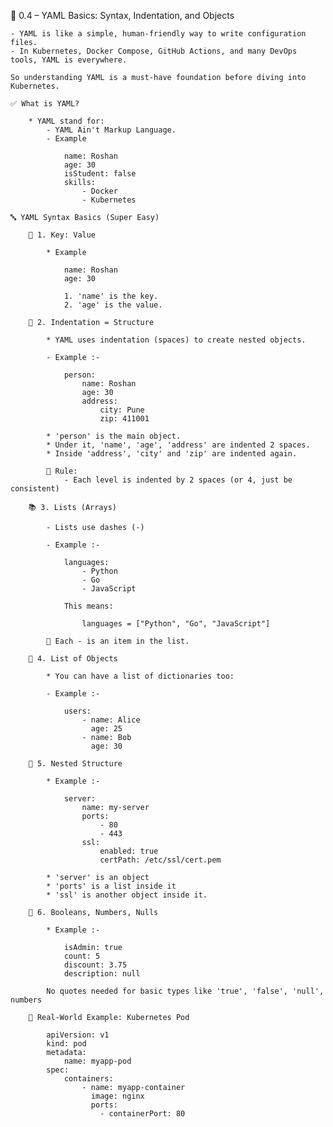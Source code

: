 📄 0.4 – YAML Basics: Syntax, Indentation, and Objects

    - YAML is like a simple, human-friendly way to write configuration files.
    - In Kubernetes, Docker Compose, GitHub Actions, and many DevOps tools, YAML is everywhere.

    So understanding YAML is a must-have foundation before diving into Kubernetes.

    ✅ What is YAML?

        * YAML stand for:
            - YAML Ain't Markup Language.
            - Example

                name: Roshan
                age: 30
                isStudent: false
                skills: 
                    - Docker
                    - Kubernetes

    🔤 YAML Syntax Basics (Super Easy)

        📌 1. Key: Value

            * Example

                name: Roshan
                age: 30

                1. 'name' is the key.
                2. 'age' is the value.

        🔄 2. Indentation = Structure

            * YAML uses indentation (spaces) to create nested objects.

            - Example :-

                person:
                    name: Roshan
                    age: 30
                    address:
                        city: Pune
                        zip: 411001

            * 'person' is the main object.
            * Under it, 'name', 'age', 'address' are indented 2 spaces.
            * Inside 'address', 'city' and 'zip' are indented again.

            🧠 Rule:
                - Each level is indented by 2 spaces (or 4, just be consistent)

        📚 3. Lists (Arrays)

            - Lists use dashes (-)

            - Example :-

                languages:
                    - Python
                    - Go
                    - JavaScript

                This means:

                    languages = ["Python", "Go", "JavaScript"]

            🧠 Each - is an item in the list.

        🔁 4. List of Objects

            * You can have a list of dictionaries too:

            - Example :-

                users:
                    - name: Alice
                      age: 25
                    - name: Bob
                      age: 30

        🧱 5. Nested Structure

            * Example :-

                server:
                    name: my-server
                    ports:
                        - 80
                        - 443
                    ssl:
                        enabled: true
                        certPath: /etc/ssl/cert.pem

            * 'server' is an object
            * 'ports' is a list inside it
            * 'ssl' is another object inside it.

        🧪 6. Booleans, Numbers, Nulls

            * Example :-

                isAdmin: true
                count: 5
                discount: 3.75
                description: null

            No quotes needed for basic types like 'true', 'false', 'null', numbers

        📁 Real-World Example: Kubernetes Pod

            apiVersion: v1
            kind: pod
            metadata:
                name: myapp-pod
            spec:
                containers:
                    - name: myapp-container
                      image: nginx
                      ports:
                        - containerPort: 80